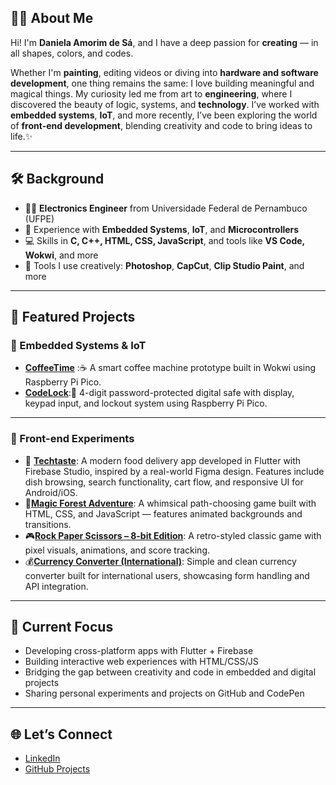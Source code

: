 ## 🎨✨ About Me

Hi! I'm **Daniela Amorim de Sá**, and I have a deep passion for **creating** — in all shapes, colors, and codes.

Whether I'm **painting**, editing videos or diving into **hardware and software development**, one thing remains the same:
I love building meaningful and magical things. My curiosity led me from art to **engineering**, where I discovered the beauty of logic, systems, and **technology**. I’ve worked with **embedded systems**, **IoT**, and more recently, I’ve been exploring the world of **front-end development**, blending creativity and code to bring ideas to life.✨

---

## 🛠️ Background

- 👩‍🎓 **Electronics Engineer** from Universidade Federal de Pernambuco (UFPE)  
- 🤖 Experience with **Embedded Systems**, **IoT**, and **Microcontrollers**
- 💻 Skills in **C, C++, HTML, CSS, JavaScript**, and tools like **VS Code, Wokwi**, and more
- 🎨 Tools I use creatively: **Photoshop**, **CapCut**, **Clip Studio Paint**, and more

---

## 📂 Featured Projects

### 🔧 Embedded Systems & IoT

- [**CoffeeTime**](https://github.com/daniamorimdesa/CoffeeTime-SmartCoffeeMachine) :☕ A smart coffee machine prototype built in Wokwi using Raspberry Pi Pico.  
- [**CodeLock**](https://github.com/daniamorimdesa/CodeLock-Pico):🔐 4-digit password-protected digital safe with display, keypad input, and lockout system using Raspberry Pi Pico.

---

### 🎨 Front-end Experiments
- 📱 [**Techtaste**](https://github.com/daniamorimdesa/TechTaste-foodapp-v2): A modern food delivery app developed in Flutter with Firebase Studio, inspired by a real-world Figma design. Features include dish browsing, search functionality, cart flow, and responsive UI for Android/iOS.
- 🌲[**Magic Forest Adventure**](https://github.com/daniamorimdesa/MagicForestAdventure): A whimsical path-choosing game built with HTML, CSS, and JavaScript — features animated backgrounds and transitions.
- 🎮[**Rock Paper Scissors – 8-bit Edition**](https://github.com/daniamorimdesa/Rock-Paper-Scissors): A retro-styled classic game with pixel visuals, animations, and score tracking.
- 💰[**Currency Converter (International)**](https://github.com/daniamorimdesa/currency-converter): Simple and clean currency converter built for international users, showcasing form handling and API integration.

---



## 🚀 Current Focus

- Developing cross-platform apps with Flutter + Firebase
- Building interactive web experiences with HTML/CSS/JS
- Bridging the gap between creativity and code in embedded and digital projects
- Sharing personal experiments and projects on GitHub and CodePen

---

## 🌐 Let’s Connect
- [LinkedIn](https://www.linkedin.com/in/daniela-amorim-de-s%C3%A1-3b6234191/)
- [GitHub Projects](https://github.com/daniamorimdesa?tab=repositories)

